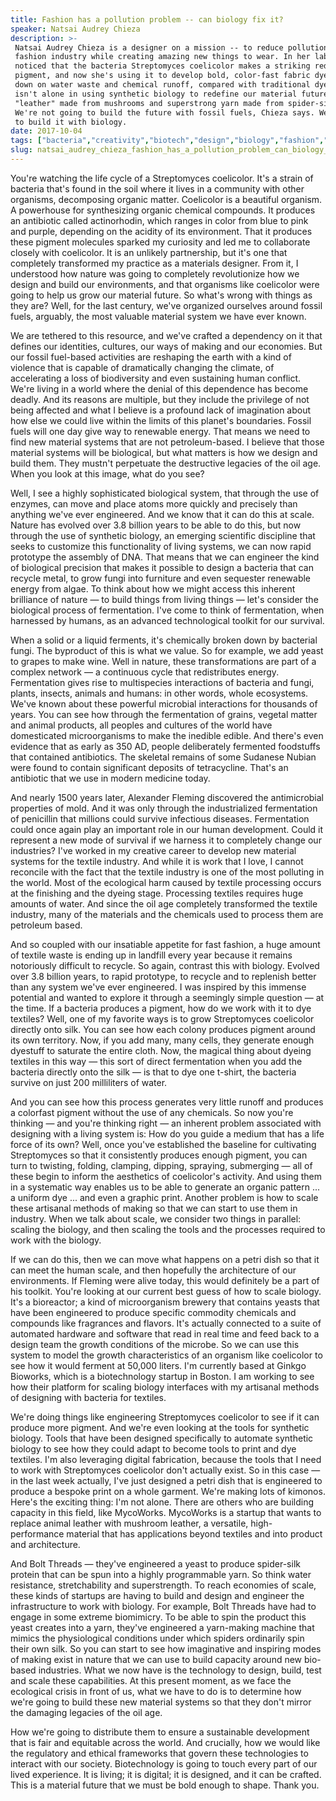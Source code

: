 ```yaml
---
title: Fashion has a pollution problem -- can biology fix it?
speaker: Natsai Audrey Chieza
description: >-
 Natsai Audrey Chieza is a designer on a mission -- to reduce pollution in the
 fashion industry while creating amazing new things to wear. In her lab, she
 noticed that the bacteria Streptomyces coelicolor makes a striking red-purple
 pigment, and now she's using it to develop bold, color-fast fabric dye that cuts
 down on water waste and chemical runoff, compared with traditional dyes. And she
 isn't alone in using synthetic biology to redefine our material future; think --
 "leather" made from mushrooms and superstrong yarn made from spider-silk protein.
 We're not going to build the future with fossil fuels, Chieza says. We're going
 to build it with biology.
date: 2017-10-04
tags: ["bacteria","creativity","biotech","design","biology","fashion","future","materials","innovation","nature","pollution","sustainability","science","technology","water"]
slug: natsai_audrey_chieza_fashion_has_a_pollution_problem_can_biology_fix_it
---
```


You're watching the life cycle of a Streptomyces coelicolor. It's a strain of bacteria
that's found in the soil where it lives in a community with other organisms, decomposing
organic matter. Coelicolor is a beautiful organism. A powerhouse for synthesizing organic
chemical compounds. It produces an antibiotic called actinorhodin, which ranges in color
from blue to pink and purple, depending on the acidity of its environment. That it
produces these pigment molecules sparked my curiosity and led me to collaborate closely
with coelicolor. It is an unlikely partnership, but it's one that completely transformed
my practice as a materials designer. From it, I understood how nature was going to
completely revolutionize how we design and build our environments, and that organisms like
coelicolor were going to help us grow our material future. So what's wrong with things as
they are? Well, for the last century, we've organized ourselves around fossil fuels,
arguably, the most valuable material system we have ever known.

We are tethered to this resource, and we've crafted a dependency on it that defines our
identities, cultures, our ways of making and our economies. But our fossil fuel-based
activities are reshaping the earth with a kind of violence that is capable of dramatically
changing the climate, of accelerating a loss of biodiversity and even sustaining human
conflict. We're living in a world where the denial of this dependence has become deadly.
And its reasons are multiple, but they include the privilege of not being affected and
what I believe is a profound lack of imagination about how else we could live within the
limits of this planet's boundaries. Fossil fuels will one day give way to renewable energy.
That means we need to find new material systems that are not petroleum-based. I believe
that those material systems will be biological, but what matters is how we design and
build them. They mustn't perpetuate the destructive legacies of the oil age. When you look
at this image, what do you see?

Well, I see a highly sophisticated biological system, that through the use of enzymes, can
move and place atoms more quickly and precisely than anything we've ever engineered. And
we know that it can do this at scale. Nature has evolved over 3.8 billion years to be able
to do this, but now through the use of synthetic biology, an emerging scientific
discipline that seeks to customize this functionality of living systems, we can now rapid
prototype the assembly of DNA. That means that we can engineer the kind of biological
precision that makes it possible to design a bacteria that can recycle metal, to grow
fungi into furniture and even sequester renewable energy from algae. To think about how we
might access this inherent brilliance of nature — to build things from living things —
let's consider the biological process of fermentation. I've come to think of fermentation,
when harnessed by humans, as an advanced technological toolkit for our
survival.

When a solid or a liquid ferments, it's chemically broken down by bacterial fungi. The
byproduct of this is what we value. So for example, we add yeast to grapes to make wine.
Well in nature, these transformations are part of a complex network — a continuous cycle
that redistributes energy. Fermentation gives rise to multispecies interactions of
bacteria and fungi, plants, insects, animals and humans: in other words, whole ecosystems.
We've known about these powerful microbial interactions for thousands of years. You can
see how through the fermentation of grains, vegetal matter and animal products, all
peoples and cultures of the world have domesticated microorganisms to make the inedible
edible. And there's even evidence that as early as 350 AD, people deliberately fermented
foodstuffs that contained antibiotics. The skeletal remains of some Sudanese Nubian were
found to contain significant deposits of tetracycline. That's an antibiotic that we use in
modern medicine today.

And nearly 1500 years later, Alexander Fleming discovered the antimicrobial properties of
mold. And it was only through the industrialized fermentation of penicillin that millions
could survive infectious diseases. Fermentation could once again play an important role in
our human development. Could it represent a new mode of survival if we harness it to
completely change our industries? I've worked in my creative career to develop new material
systems for the textile industry. And while it is work that I love, I cannot reconcile
with the fact that the textile industry is one of the most polluting in the world. Most of
the ecological harm caused by textile processing occurs at the finishing and the dyeing
stage. Processing textiles requires huge amounts of water. And since the oil age
completely transformed the textile industry, many of the materials and the chemicals used
to process them are petroleum based.

And so coupled with our insatiable appetite for fast fashion, a huge amount of textile
waste is ending up in landfill every year because it remains notoriously difficult to
recycle. So again, contrast this with biology. Evolved over 3.8 billion years, to rapid
prototype, to recycle and to replenish better than any system we've ever engineered. I was
inspired by this immense potential and wanted to explore it through a seemingly simple
question — at the time. If a bacteria produces a pigment, how do we work with it to dye
textiles? Well, one of my favorite ways is to grow Streptomyces coelicolor directly onto
silk. You can see how each colony produces pigment around its own territory. Now, if you
add many, many cells, they generate enough dyestuff to saturate the entire cloth. Now, the
magical thing about dyeing textiles in this way — this sort of direct fermentation when
you add the bacteria directly onto the silk — is that to dye one t-shirt, the bacteria
survive on just 200 milliliters of water.

And you can see how this process generates very little runoff and produces a colorfast
pigment without the use of any chemicals. So now you're thinking — and you're thinking
right — an inherent problem associated with designing with a living system is: How do you
guide a medium that has a life force of its own? Well, once you've established the
baseline for cultivating Streptomyces so that it consistently produces enough pigment, you
can turn to twisting, folding, clamping, dipping, spraying, submerging — all of these
begin to inform the aesthetics of coelicolor's activity. And using them in a systematic
way enables us to be able to generate an organic pattern ... a uniform dye ... and even a
graphic print. Another problem is how to scale these artisanal methods of making so that we
can start to use them in industry. When we talk about scale, we consider two things in
parallel: scaling the biology, and then scaling the tools and the processes required to
work with the biology.

If we can do this, then we can move what happens on a petri dish so that it can meet the
human scale, and then hopefully the architecture of our environments. If Fleming were alive
today, this would definitely be a part of his toolkit. You're looking at our current best
guess of how to scale biology. It's a bioreactor; a kind of microorganism brewery that
contains yeasts that have been engineered to produce specific commodity chemicals and
compounds like fragrances and flavors. It's actually connected to a suite of automated
hardware and software that read in real time and feed back to a design team the growth
conditions of the microbe. So we can use this system to model the growth characteristics
of an organism like coelicolor to see how it would ferment at 50,000 liters. I'm currently
based at Ginkgo Bioworks, which is a biotechnology startup in Boston. I am working to see
how their platform for scaling biology interfaces with my artisanal methods of designing
with bacteria for textiles.

We're doing things like engineering Streptomyces coelicolor to see if it can produce more
pigment. And we're even looking at the tools for synthetic biology. Tools that have been
designed specifically to automate synthetic biology to see how they could adapt to become
tools to print and dye textiles. I'm also leveraging digital fabrication, because the
tools that I need to work with Streptomyces coelicolor don't actually exist. So in this
case — in the last week actually, I've just designed a petri dish that is engineered to
produce a bespoke print on a whole garment. We're making lots of kimonos. Here's the
exciting thing: I'm not alone. There are others who are building capacity in this field,
like MycoWorks. MycoWorks is a startup that wants to replace animal leather with mushroom
leather, a versatile, high-performance material that has applications beyond textiles and
into product and architecture.

And Bolt Threads — they've engineered a yeast to produce spider-silk protein that can be
spun into a highly programmable yarn. So think water resistance, stretchability and
superstrength. To reach economies of scale, these kinds of startups are having to build
and design and engineer the infrastructure to work with biology. For example, Bolt Threads
have had to engage in some extreme biomimicry. To be able to spin the product this yeast
creates into a yarn, they've engineered a yarn-making machine that mimics the
physiological conditions under which spiders ordinarily spin their own silk. So you can
start to see how imaginative and inspiring modes of making exist in nature that we can use
to build capacity around new bio-based industries. What we now have is the technology to
design, build, test and scale these capabilities. At this present moment, as we face the
ecological crisis in front of us, what we have to do is to determine how we're going to
build these new material systems so that they don't mirror the damaging legacies of the
oil age.

How we're going to distribute them to ensure a sustainable development that is fair and
equitable across the world. And crucially, how we would like the regulatory and ethical
frameworks that govern these technologies to interact with our society. Biotechnology is
going to touch every part of our lived experience. It is living; it is digital; it is
designed, and it can be crafted. This is a material future that we must be bold enough to
shape. Thank you.

<!--
ad_duration=3.33
comment_count=18
event="TED@BCG Milan"
external_start_time=0
has_talk_citation=1
intro_duration=11.82
is_subtitle_required="False"
is_talk_featured="True"
language="en"
language_swap="False"
native_language="en"
number_of_related_talks=6
number_of_speakers=1
number_of_subtitled_videos=15
number_of_tags=15
number_of_talk_download_languages=15
number_of_talk_more_resources=0
number_of_talk_recommendations=0
number_of_talks_take_actions=2
post_ad_duration=0.83
published_timestamp="2017-11-29 16:01:33"
recording_date="2017-10-04"
speaker_description="Designer"
speaker_is_published=1
speaker_name="Natsai Audrey Chieza"
talk_more_resources=[]
talk_name="Fashion has a pollution problem -- can biology fix it?"
talks_tags=["bacteria","creativity","biotech","design","biology","fashion","future","materials","innovation","nature","pollution","sustainability","science","technology","water"]
url_audio="https://download.ted.com/talks/NatsaiAudreyChieza_2017S.mp3?apikey=acme-roadrunner"
url_photo_speaker="https://pe.tedcdn.com/images/ted/134ffd2763f9a9a2b0868447ab56ebbed7ebe8ad_254x191.jpg"
url_photo_talk="https://s3.amazonaws.com/talkstar-photos/uploads/2fe0b837-4e86-4676-81c4-ee59e7bad45f/NatsaiAudreyChieza_2017S-embed.jpg"
url_webpage="https://www.ted.com/talks/natsai_audrey_chieza_fashion_has_a_pollution_problem_can_biology_fix_it"
video_type_name="TED Institute Talk"
-->